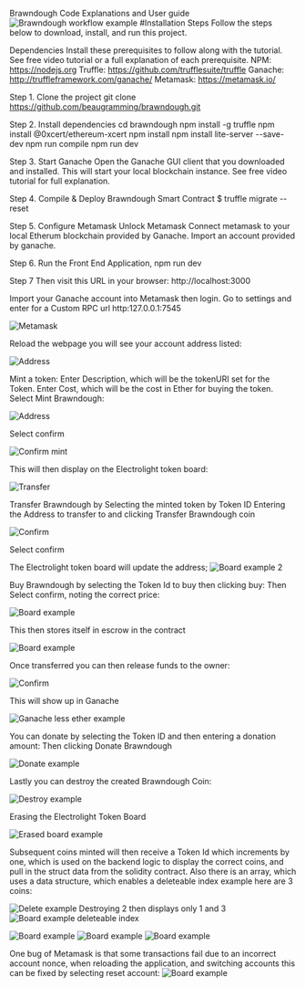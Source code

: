 
Brawndough Code Explanations and User guide
![Brawndough workflow example](img/Brawndough.png)
#Installation Steps Follow the steps below to download, install, and run this project.

Dependencies
Install these prerequisites to follow along with the tutorial. See free video tutorial or a full explanation of each prerequisite.
NPM: https://nodejs.org
Truffle: https://github.com/trufflesuite/truffle
Ganache: http://truffleframework.com/ganache/
Metamask: https://metamask.io/

Step 1. Clone the project
git clone https://github.com/beaugramming/brawndough.git

Step 2. Install dependencies
cd brawndough
npm install -g truffle
npm install @0xcert/ethereum-xcert
npm install
npm install lite-server --save-dev
npm run compile
npm run dev 

Step 3. Start Ganache
Open the Ganache GUI client that you downloaded and installed. This will start your local blockchain instance. See free video tutorial for full explanation.

Step 4. Compile & Deploy Brawndough Smart Contract
$ truffle migrate --reset 

Step 5. Configure Metamask
Unlock Metamask
Connect metamask to your local Etherum blockchain provided by Ganache.
Import an account provided by ganache.

Step 6. Run the Front End Application,
npm run dev

Step 7  Then visit this URL in your browser: http://localhost:3000

Import your Ganache account into Metamask then login.
Go to settings and enter for a Custom RPC url http:127.0.0.1:7545

![Metamask](img/1.png)

Reload the webpage you will see your account address listed:

![Address](img/2.png)

Mint a token:
Enter Description, which will be the tokenURI set for the Token.
Enter Cost, which will be the cost in Ether for buying the token.
Select Mint Brawndough:

![Address](img/3.png)

Select confirm

![Confirm mint](img/4.png)

This will then display on the Electrolight token board:

![Transfer](img/5.png)

Transfer Brawndough by 
Selecting the minted token by Token ID
Entering the Address to transfer to and clicking Transfer Brawndough coin

![Confirm](img/6.png)

Select confirm



The Electrolight token board will update the address;
![Board example 2](img/7.png)

Buy Brawndough by selecting the Token Id to buy then clicking buy:
Then Select confirm, noting the correct price:

![Board example](img/8.png)

This then stores itself in escrow in the contract

![Board example](img/9.png)

Once transferred you can then release funds to the owner:

![Confirm](img/10.png)

This will show up in Ganache

![Ganache less ether example](img/11.png)

You can donate by selecting the Token ID and then entering a donation amount:
Then clicking Donate Brawndough

![Donate example](img/12.png)

Lastly you can destroy the created Brawndough Coin:

![Destroy example](img/13.png)

Erasing the Electrolight Token Board

![Erased board example](img/14.png)

Subsequent coins minted will then receive a Token Id which increments by one, which is used on the backend logic to display the correct coins, and pull in the struct data from the solidity contract. Also there is an array, which uses a data structure, which enables a deleteable index example here are 3 coins:

![Delete example](img/15.png)
Destroying 2 then displays only 1 and 3
![Board example deleteable index](img/15.png)

![Board example](img/16.png)
![Board example](img/17.png)
![Board example](img/18.png)

One bug of Metamask is that some transactions fail due to an incorrect account nonce, when reloading the application, and switching accounts this can be fixed by selecting reset account:
![Board example](img/19.png)



